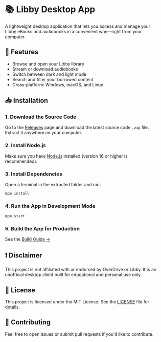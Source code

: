 # 📚 Libby Desktop App

A lightweight desktop application that lets you access and manage your Libby eBooks and audiobooks in a convenient way—right from your computer.

## 🚀 Features

- Browse and open your Libby library  
- Stream or download audiobooks  
- Switch between dark and light mode  
- Search and filter your borrowed content   
- Cross-platform: Windows, macOS, and Linux

## 📥 Installation

### 1. Download the Source Code
Go to the [Releases](https://github.com/Noobyetpro/LibbyDesktop/releases) page and download the latest source code `.zip` file. Extract it anywhere on your computer.

### 2. Install Node.js
Make sure you have [Node.js](https://nodejs.org/) installed (version 16 or higher is recommended).

### 3. Install Dependencies
Open a terminal in the extracted folder and run:
```bash
npm install
```

### 4. Run the App in Development Mode
```bash
npm start
```

### 5. Build the App for Production

See the [Build Guide →](BUILD.md)

## ❗ Disclaimer

This project is not affiliated with or endorsed by OverDrive or Libby. It is an unofficial desktop client built for educational and personal use only.

## 📄 License

This project is licensed under the MIT License. See the [LICENSE](LICENSE) file for details.

## 🙌 Contributing

Feel free to open issues or submit pull requests if you'd like to contribute.

